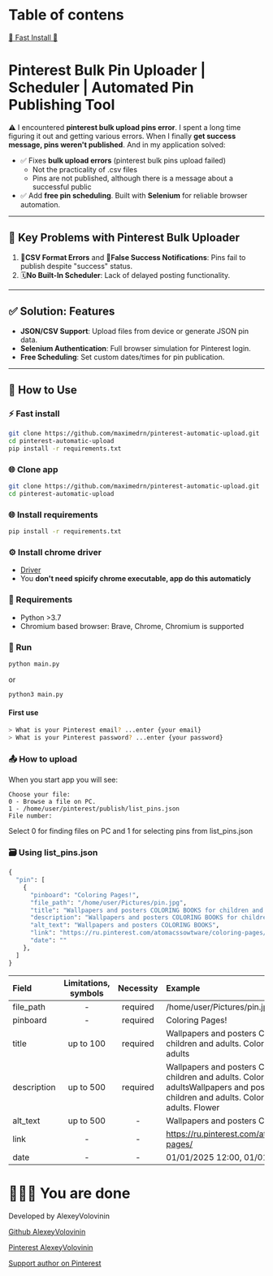 # Table of contens
[🚀 Fast Install 🚀](https://github.com/AlexeyVolovinin/pinterest-bulk-upload#-fast-install)

# Pinterest Bulk Pin Uploader | Scheduler | Automated Pin Publishing Tool
⚠️ I encountered **pinterest bulk upload pins error**. I spent a long time figuring it out and getting various errors. When I finally **get success message, pins weren't published**. And in my application solved:
- ✅ Fixes **bulk upload errors** (pinterest bulk pins upload failed) 
	- Not the practicality of .csv files
	- Pins are not published, although there is a message about a successful public
- ✅ Add **free pin scheduling**. Built with **Selenium** for reliable browser automation.

---
## 🔧 Key Problems with Pinterest Bulk Uploader
1. 🛑**CSV Format Errors** and 🚨**False Success Notifications**: Pins fail to publish despite "success" status.
2. 🗓️**No Built-In Scheduler**: Lack of delayed posting functionality.

---

## ✅ Solution: Features
- **JSON/CSV Support**: Upload files from device or generate JSON pin data.
- **Selenium Authentication**: Full browser simulation for Pinterest login.
- **Free Scheduling**: Set custom dates/times for pin publication.

---

## 🚀 How to Use
### ⚡ Fast install
```bash
git clone https://github.com/maximedrn/pinterest-automatic-upload.git
cd pinterest-automatic-upload
pip install -r requirements.txt
```
### 🌐 Clone app
```bash
git clone https://github.com/maximedrn/pinterest-automatic-upload.git
cd pinterest-automatic-upload
```
### 🌐 Install requirements
```bash
pip install -r requirements.txt
```
### ⚙️ Install chrome driver
- [Driver](https://googlechromelabs.github.io/chrome-for-testing/)
- You **don't need spicify chrome executable, app do this automaticly**
### 📑 Requirements
- Python >3.7
- Chromium based browser: Brave, Chrome, Chromium is supported
### 🏁 Run
```bash
python main.py
```
or 
```bash
python3 main.py
```
#### First use
```bash
> What is your Pinterest email? ...enter {your email}
> What is your Pinterest password? ...enter {your password}
```
### 📤 How to upload
When you start app you will see:
```
Choose your file:
0 - Browse a file on PC.
1 - /home/user/pinterest/publish/list_pins.json
File number: 
```
Select 0 for finding files on PC and 1 for selecting pins from list_pins.json
### 🗃️ Using list_pins.json
```python
{
  "pin": [
    {
      "pinboard": "Coloring Pages!",
      "file_path": "/home/user/Pictures/pin.jpg",
      "title": "Wallpapers and posters COLORING BOOKS for children and adults. Coloring book for children and adults",
      "description": "Wallpapers and posters COLORING BOOKS for children and adults. Coloring book for children and adultsWallpapers and posters COLORING BOOKS for children and adults. Coloring book for children and adults. Flower",
      "alt_text": "Wallpapers and posters COLORING BOOKS",
      "link": "https://ru.pinterest.com/atomacssowtware/coloring-pages/",
      "date": ""
    },
  ]
}
```

| Field       | Limitations, symbols | Necessity | Example                                                                                                                                                                                                          |
| :---------- | :------------------: | :-------: | :--------------------------------------------------------------------------------------------------------------------------------------------------------------------------------------------------------------- |
| file_path   |          -           | required  | /home/user/Pictures/pin.jpg                                                                                                                                                                                      |
| pinboard    |          -           | required  | Coloring Pages!                                                                                                                                                                                                  |
| title       |      up to 100       | required  | Wallpapers and posters COLORING BOOKS for children and adults. Coloring book for children and adults                                                                                                             |
| description |      up to 500       | required  | Wallpapers and posters COLORING BOOKS for children and adults. Coloring book for children and adultsWallpapers and posters COLORING BOOKS for children and adults. Coloring book for children and adults. Flower |
| alt_text    |      up to 500       |     -     | Wallpapers and posters COLORING BOOKS                                                                                                                                                                            |
| link        |          -           |     -     | https://ru.pinterest.com/atomacssowtware/coloring-pages/                                                                                                                                                         |
| date        |          -           |     -     | 01/01/2025 12:00, 01/01/2025 12:00 or ""                                                                                                                                                                         |
# 💯🚀🎯 You are done
Developed by AlexeyVolovinin

[Github AlexeyVolovinin](https://github.com/AlexeyVolovinin)

[Pinterest AlexeyVolovinin](https://de.pinterest.com/atomacssowtware/)

[Support author on Pinterest](http://sites.google.com/view/color-mosaic-coloring-pages/%D1%85%D0%B0%D1%82%D0%BD%D1%8F%D1%8F-%D1%81%D1%82%D0%B0%D1%80%D0%BE%D0%BD%D0%BA%D0%B0)

